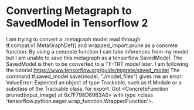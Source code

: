 
# Converting Metagraph to SavedModel in Tensorflow 2

I am trying to convert a .metagraph model read through tf.compat.v1.MetaGraphDef() and wrapped_import.prune as a concrete function. By using a concrete function I can take inferences from my model but I am unable to save this metagraph as a tensorflow SavedModel.
The SavedModel is then to be converted to a TF-TRT model later.
I am following the tutorial https://www.tensorflow.org/guide/migrate/saved_model
The command tf.saved_model.save(model, "./model_files") gives me an error:
ValueError: Expected an object of type Trackable, such as tf.Module or a subclass of the Trackable class, for export. Got <ConcreteFunction pruned(input_image) at 0x7F798D69B3A0> with type <class 'tensorflow.python.eager.wrap_function.WrappedFunction'>.

        